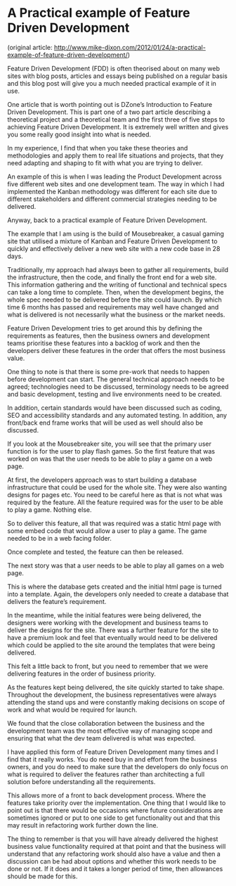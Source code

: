 # A Practical example of Feature Driven Development

(original article: http://www.mike-dixon.com/2012/01/24/a-practical-example-of-feature-driven-development/)

Feature Driven Development (FDD) is often theorised about on many web sites with blog posts, articles and essays being published on a regular basis and this blog post will give you a much needed practical example of it in use.

One article that is worth pointing out is DZone’s Introduction to Feature Driven Development. This is part one of a two part article describing a theoretical project and a theoretical team and the first three of five steps to achieving Feature Driven Development. It is extremely well written and gives you some really good insight into what is needed.

In my experience, I find that when you take these theories and methodologies and apply them to real life situations and projects, that they need adapting and shaping to fit with what you are trying to deliver.

An example of this is when I was leading the Product Development across five different web sites and one development team. The way in which I had implemented the Kanban methodology was different for each site due to different stakeholders and different commercial strategies needing to be delivered.

Anyway, back to a practical example of Feature Driven Development.

The example that I am using is the build of Mousebreaker, a casual gaming site that utilised a mixture of Kanban and Feature Driven Development to quickly and effectively deliver a new web site with a new code base in 28 days.

Traditionally, my approach had always been to gather all requirements, build the infrastructure, then the code, and finally the front end for a web site.  This information gathering and the writing of functional and technical specs can take a long time to complete. Then, when the development begins, the whole spec needed to be delivered before the site could launch. By which time 6 months has passed and requirements may well have changed and what is delivered is not necessarily what the business or the market needs.

Feature Driven Development tries to get around this by defining the requirements as features, then the business owners and development teams prioritise these features into a backlog of work and then the developers deliver these features in the order that offers the most business value.

One thing to note is that there is some pre-work that needs to happen before development can start. The general technical approach needs to be agreed; technologies need to be discussed, terminology needs to be agreed and basic development, testing and live environments need to be created.

In addition, certain standards would have been discussed such as coding, SEO and accessibility standards and any automated testing. In addition, any front/back end frame works that will be used as well should also be discussed.

If you look at the Mousebreaker site, you will see that the primary user function is for the user to play flash games. So the first feature that was worked on was that the user needs to be able to play a game on a web page.

At first, the developers approach was to start building a database infrastructure that could be used for the whole site. They were also wanting designs for pages etc. You need to be careful here as that is not what was required by the feature. All the feature required was for the user to be able to play a game. Nothing else.

So to deliver this feature, all that was required was a static html page with some embed code that would allow a user to play a game. The game needed to be in a web facing folder.

Once complete and tested, the feature can then be released.

The next story was that a user needs to be able to play all games on a web page.

This is where the database gets created and the initial html page is turned into a template. Again, the developers only needed to create a database that delivers the feature’s requirement.

In the meantime, while the initial features were being delivered, the designers were working with the development and business teams to deliver the designs for the site. There was a further feature for the site to have a premium look and feel that eventually would need to be delivered which could be applied to the site around the templates that were being delivered.

This felt a little back to front, but you need to remember that we were delivering features in the order of business priority.

As the features kept being delivered, the site quickly started to take shape. Throughout the development, the business representatives were always attending the stand ups and were constantly making decisions on scope of work and what would be required for launch.

We found that the close collaboration between the business and the development team was the most effective way of managing scope and ensuring that what the dev team delivered is what was expected.

I have applied this form of Feature Driven Development many times and I find that it really works. You do need buy in and effort from the business owners, and you do need to make sure that the developers do only focus on what is required to deliver the features rather than architecting a full solution before understanding all the requirements.

This allows more of a front to back development process. Where the features take priority over the implementation. One thing that I would like to point out is that there would be occasions where future considerations are sometimes ignored or put to one side to get functionality out and that this may result in refactoring work further down the line.

The thing to remember is that you will have already delivered the highest business value functionality required at that point and that the business will understand that any refactoring work should also have a value and then a discussion can be had about options and whether this work needs to be done or not. If it does and it takes a longer period of time, then allowances should be made for this.

